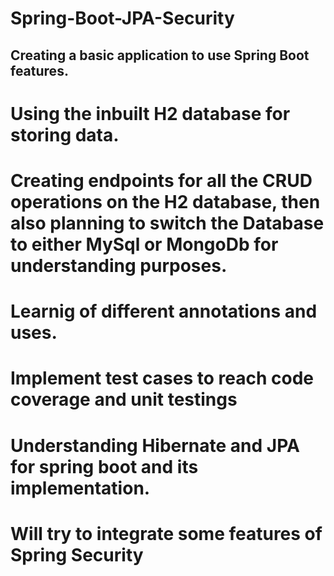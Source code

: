 # Spring-Boot-JPA-Security

## Creating a basic application to use Spring Boot features.
# Using the inbuilt H2 database for storing data.
# Creating endpoints for all the CRUD operations on the H2 database, then also planning to switch the Database to either MySql or MongoDb for understanding purposes.
# Learnig of different annotations and uses.
# Implement test cases to reach code coverage and unit testings
# Understanding Hibernate and JPA for spring boot and its implementation.
# Will try to integrate some features of Spring Security
